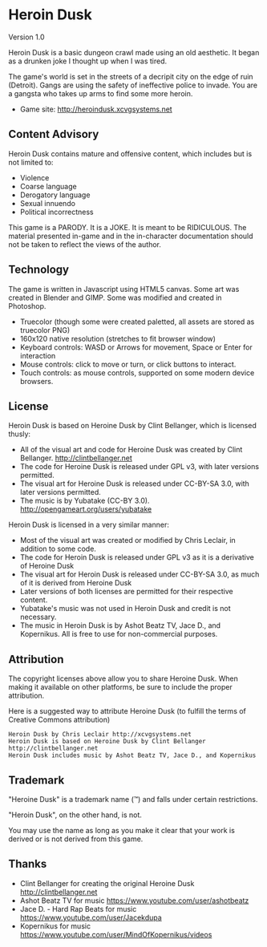 # Heroin Dusk
Version 1.0

Heroin Dusk is a basic dungeon crawl made using an old aesthetic. It began as a drunken joke I thought up when I was tired.

The game's world is set in the streets of a decripit city on the edge of ruin (Detroit). Gangs are using the safety of ineffective police to invade. You are a gangsta who takes up arms to find some more heroin.

* Game site: http://heroindusk.xcvgsystems.net

## Content Advisory

Heroin Dusk contains mature and offensive content, which includes but is not limited to:

* Violence
* Coarse language
* Derogatory language
* Sexual innuendo
* Political incorrectness

This game is a PARODY. It is a JOKE. It is meant to be RIDICULOUS.
The material presented in-game and in the in-character documentation should not be taken to reflect the views of the author.

## Technology

The game is written in Javascript using HTML5 canvas.
Some art was created in Blender and GIMP. Some was modified and created in Photoshop.

* Truecolor (though some were created paletted, all assets are stored as truecolor PNG)
* 160x120 native resolution (stretches to fit browser window)
* Keyboard controls: WASD or Arrows for movement, Space or Enter for interaction
* Mouse controls: click to move or turn, or click buttons to interact.
* Touch controls: as mouse controls, supported on some modern device browsers.

## License

Heroin Dusk is based on Heroine Dusk by Clint Bellanger, which is licensed thusly:

* All of the visual art and code for Heroine Dusk was created by Clint Bellanger. http://clintbellanger.net
* The code for Heroine Dusk is released under GPL v3, with later versions permitted.
* The visual art for Heroine Dusk is released under CC-BY-SA 3.0, with later versions permitted.
* The music is by Yubatake (CC-BY 3.0). http://opengameart.org/users/yubatake

Heroin Dusk is licensed in a very similar manner:

* Most of the visual art was created or modified by Chris Leclair, in addition to some code.
* The code for Heroin Dusk is released under GPL v3 as it is a derivative of Heroine Dusk
* The visual art for Heroin Dusk is released under CC-BY-SA 3.0, as much of it is derived from Heroine Dusk
* Later versions of both licenses are permitted for their respective content.
* Yubatake's music was not used in Heroin Dusk and credit is not necessary.
* The music in Heroin Dusk is by Ashot Beatz TV, Jace D., and Kopernikus. All is free to use for non-commercial purposes.

## Attribution

The copyright licenses above allow you to share Heroine Dusk. When making it available on other platforms, be sure to include the proper attribution.

Here is a suggested way to attribute Heroine Dusk (to fulfill the terms of Creative Commons attribution)

	Heroin Dusk by Chris Leclair http://xcvgsystems.net
	Heroin Dusk is based on Heroine Dusk by Clint Bellanger http://clintbellanger.net
	Heroin Dusk includes music by Ashot Beatz TV, Jace D., and Kopernikus

## Trademark

"Heroine Dusk" is a trademark name (™) and falls under certain restrictions.

"Heroin Dusk", on the other hand, is not.

You may use the name as long as you make it clear that your work is derived or is not derived from this game.

## Thanks

* Clint Bellanger for creating the original Heroine Dusk http://clintbellanger.net
* Ashot Beatz TV for music https://www.youtube.com/user/ashotbeatz
* Jace D. - Hard Rap Beats for music https://www.youtube.com/user/Jacekdupa
* Kopernikus for music https://www.youtube.com/user/MindOfKopernikus/videos